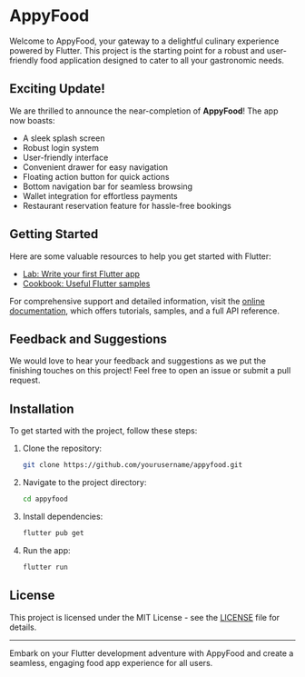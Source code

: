 # AppyFood

Welcome to AppyFood, your gateway to a delightful culinary experience powered by Flutter. This project is the starting point for a robust and user-friendly food application designed to cater to all your gastronomic needs.

## Exciting Update!

We are thrilled to announce the near-completion of **AppyFood**! The app now boasts:
- A sleek splash screen
- Robust login system
- User-friendly interface
- Convenient drawer for easy navigation
- Floating action button for quick actions
- Bottom navigation bar for seamless browsing
- Wallet integration for effortless payments
- Restaurant reservation feature for hassle-free bookings

## Getting Started

Here are some valuable resources to help you get started with Flutter:

- [Lab: Write your first Flutter app](https://docs.flutter.dev/get-started/codelab)
- [Cookbook: Useful Flutter samples](https://docs.flutter.dev/cookbook)

For comprehensive support and detailed information, visit the [online documentation](https://docs.flutter.dev/), which offers tutorials, samples, and a full API reference.

## Feedback and Suggestions

We would love to hear your feedback and suggestions as we put the finishing touches on this project! Feel free to open an issue or submit a pull request.

## Installation

To get started with the project, follow these steps:

1. Clone the repository:
    ```bash
    git clone https://github.com/yourusername/appyfood.git
    ```
2. Navigate to the project directory:
    ```bash
    cd appyfood
    ```
3. Install dependencies:
    ```bash
    flutter pub get
    ```
4. Run the app:
    ```bash
    flutter run
    ```

## License

This project is licensed under the MIT License - see the [LICENSE](LICENSE) file for details.

---

Embark on your Flutter development adventure with AppyFood and create a seamless, engaging food app experience for all users.

